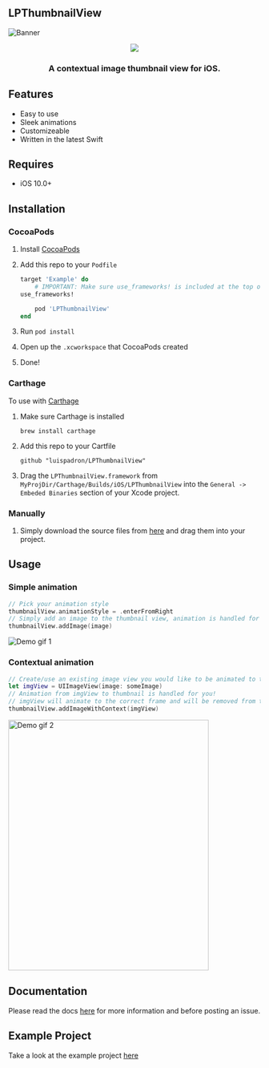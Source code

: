 ## LPThumbnailView

![Banner](https://raw.githubusercontent.com/luispadron/LPThumbnailView/master/.github/banner.png)

<p align="center">
  <img src="https://raw.githubusercontent.com/luispadron/LPThumbnailView/master/.github/thumbnail.png">
</p>

<h3 align="center">A contextual image thumbnail view for iOS.</h3>

## Features

- Easy to use
- Sleek animations
- Customizeable
- Written in the latest Swift

## Requires

- iOS 10.0+

## Installation

### CocoaPods

1. Install [CocoaPods](https://cocoapods.org)
2. Add this repo to your `Podfile`

	```ruby
	target 'Example' do
		# IMPORTANT: Make sure use_frameworks! is included at the top of the file
    use_frameworks!

		pod 'LPThumbnailView'
	end
	```
3. Run `pod install`
4. Open up the `.xcworkspace` that CocoaPods created
5. Done!

### Carthage

To use with [Carthage](https://github.com/Carthage/Carthage)

1. Make sure Carthage is installed 
	
	`brew install carthage`
2. Add this repo to your Cartfile

	`github "luispadron/LPThumbnailView"` 
3. Drag the `LPThumbnailView.framework` from `MyProjDir/Carthage/Builds/iOS/LPThumbnailView` into the `General -> Embeded Binaries` section of your Xcode project.

### Manually

1. Simply download the source files from [here](https://github.com/luispadron/LPThumbnailView/tree/master/luispadron) and drag them into your project.

## Usage

### Simple animation

```swift
// Pick your animation style
thumbnailView.animationStyle = .enterFromRight 
// Simply add an image to the thumbnail view, animation is handled for you!
thumbnailView.addImage(image)
```

![Demo gif 1](https://raw.githubusercontent.com/luispadron/LPThumbnailView/master/.github/animation1.gif)

### Contextual animation

```swift
// Create/use an existing image view you would like to be animated to the position of the thumbnail.
let imgView = UIImageView(image: someImage)
// Animation from imgView to thumbnail is handled for you!
// imgView will animate to the correct frame and will be removed from the super view on completion of animation.
thumbnailView.addImageWithContext(imgView)
```

<img src="https://raw.githubusercontent.com/luispadron/LPThumbnailView/master/.github/animation2.gif" alt="Demo gif 2" height="500" width="400">

## Documentation

Please read the docs [here](https://htmlpreview.github.io/?https://raw.githubusercontent.com/luispadron/LPThumbnailView/master/docs/Classes/LPThumbnailView.html) for more information and before posting an issue.

## Example Project

Take a look at the example project [here](https://github.com/luispadron/LPThumbnailView/tree/master/Example) 
